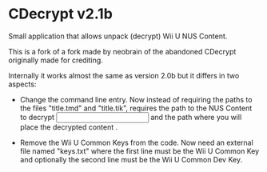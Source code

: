 # CDecrypt v2.1b

Small application that allows unpack (decrypt) Wii U NUS Content.

This is a fork of a fork made by neobrain of the abandoned CDecrypt originally made for crediting.

Internally it works almost the same as version 2.0b but it differs in two aspects:

- Change the command line entry. Now instead of requiring the paths to the files "title.tmd" and "title.tik", requires the path to the NUS Content to decrypt <input path> and the path where you will place the decrypted content <output path>.

- Remove the Wii U Common Keys from the code. Now need an external file named "keys.txt" where the first line must be	the Wii U Common Key and optionally the second line must be the Wii U Common Dev Key.
